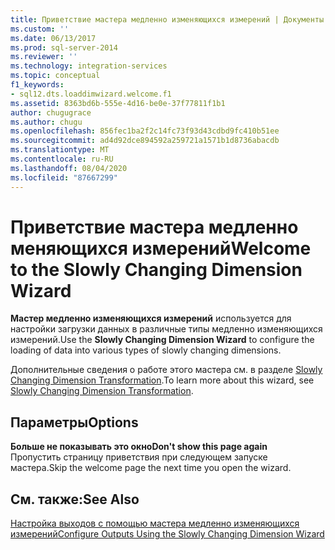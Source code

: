 ```yaml
---
title: Приветствие мастера медленно изменяющихся измерений | Документы Майкрософт
ms.custom: ''
ms.date: 06/13/2017
ms.prod: sql-server-2014
ms.reviewer: ''
ms.technology: integration-services
ms.topic: conceptual
f1_keywords:
- sql12.dts.loaddimwizard.welcome.f1
ms.assetid: 8363bd6b-555e-4d16-be0e-37f77811f1b1
author: chugugrace
ms.author: chugu
ms.openlocfilehash: 856fec1ba2f2c14fc73f93d43cdbd9fc410b51ee
ms.sourcegitcommit: ad4d92dce894592a259721a1571b1d8736abacdb
ms.translationtype: MT
ms.contentlocale: ru-RU
ms.lasthandoff: 08/04/2020
ms.locfileid: "87667299"
---
```

# <a name="welcome-to-the-slowly-changing-dimension-wizard"></a><span data-ttu-id="732e3-102">Приветствие мастера медленно меняющихся измерений</span><span class="sxs-lookup"><span data-stu-id="732e3-102">Welcome to the Slowly Changing Dimension Wizard</span></span>
  <span data-ttu-id="732e3-103">**Мастер медленно изменяющихся измерений** используется для настройки загрузки данных в различные типы медленно изменяющихся измерений.</span><span class="sxs-lookup"><span data-stu-id="732e3-103">Use the **Slowly Changing Dimension Wizard** to configure the loading of data into various types of slowly changing dimensions.</span></span>  
  
 <span data-ttu-id="732e3-104">Дополнительные сведения о работе этого мастера см. в разделе [Slowly Changing Dimension Transformation](slowly-changing-dimension-transformation.md).</span><span class="sxs-lookup"><span data-stu-id="732e3-104">To learn more about this wizard, see [Slowly Changing Dimension Transformation](slowly-changing-dimension-transformation.md).</span></span>  
  
## <a name="options"></a><span data-ttu-id="732e3-105">Параметры</span><span class="sxs-lookup"><span data-stu-id="732e3-105">Options</span></span>  
 <span data-ttu-id="732e3-106">**Больше не показывать это окно**</span><span class="sxs-lookup"><span data-stu-id="732e3-106">**Don't show this page again**</span></span>  
 <span data-ttu-id="732e3-107">Пропустить страницу приветствия при следующем запуске мастера.</span><span class="sxs-lookup"><span data-stu-id="732e3-107">Skip the welcome page the next time you open the wizard.</span></span>  
  
## <a name="see-also"></a><span data-ttu-id="732e3-108">См. также:</span><span class="sxs-lookup"><span data-stu-id="732e3-108">See Also</span></span>  
 [<span data-ttu-id="732e3-109">Настройка выходов с помощью мастера медленно изменяющихся измерений</span><span class="sxs-lookup"><span data-stu-id="732e3-109">Configure Outputs Using the Slowly Changing Dimension Wizard</span></span>](configure-outputs-using-the-slowly-changing-dimension-wizard.md)  
  
  
